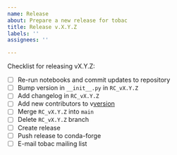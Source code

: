 ```yaml
---
name: Release
about: Prepare a new release for tobac
title: Release v.X.Y.Z
labels: ''
assignees: ''

---
```


Checklist for releasing vX.Y.Z:

* [ ]  Re-run notebooks and commit updates to repository
* [ ]  Bump version in `__init__.py` in `RC_vX.Y.Z`
* [ ]  Add changelog in `RC_vX.Y.Z`
* [ ]  Add new contributors to v[version]
* [ ]  Merge `RC_vX.Y.Z` into `main`
* [ ]  Delete `RC_vX.Y.Z` branch
* [ ]  Create release
* [ ]  Push release to conda-forge
* [ ]  E-mail tobac mailing list

[version]: 1.2.3
